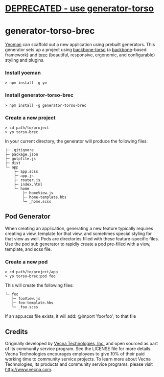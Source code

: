 # [DEPRECATED - use generator-torso](https://github.com/vecnatechnologies/generator-torso)

# generator-torso-brec


[Yeoman](http://yeoman.io/ "yoeman's website") can scaffold out a new application using prebuilt generators. This generator sets up a project using [backbone-torso](https://github.com/vecnatechnologies/backbone-torso) (a [backbone](http://backbonejs.org)-based framework) and [brec](https://github.com/vecnatechnologies/brec-base) (beautiful, responsive, ergonomic, and configurable) styling and plugins.

### Install yoeman
```
> npm install -g yo
```

### Install generator-torso-brec
```
> npm install -g generator-torso-brec
```

### Create a new project
```
> cd path/to/project
> yo torso-brec
```

In your current directory, the generator will produce the following files:

    ├─ .gitignore
    ├─ package.json
    ├─ gulpfile.js
    ├─ dist
    └─ app
        ├─ app.scss
        ├─ app.js
        ├─ router.js
        ├─ index.html
        └─ home
            ├─ homeView.js
            ├─ home-template.hbs
            └─ _home.scss

## Pod Generator

When creating an application, generating a new feature typically requires creating a view, template for that view, and sometimes special styling for that view as well. Pods are directories filled with these feature-specific files. Use the pod sub generator to rapidly create a pod pre-filled with a view, template, and scss file.

### Create a new pod
```
> cd path/to/project/app
> yo torso-brec:pod foo
```

This will create the following files:

    └─ foo
       ├─ fooView.js
       ├─ foo-template.hbs
       └─ _foo.scss

If an app.scss file exists, it will add: @import 'foo/foo'; to that file

## Credits
Originally developed by [Vecna Technologies, Inc.](http://www.vecna.com/) and open sourced as part of its community service program. See the LICENSE file for more details.
Vecna Technologies encourages employees to give 10% of their paid working time to community service projects.
To learn more about Vecna Technologies, its products and community service programs, please visit http://www.vecna.com.
